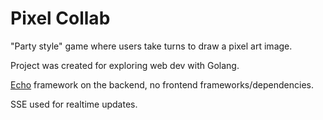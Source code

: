 # Pixel Collab

"Party style" game where users take turns to draw a pixel art image.

Project was created for exploring web dev with Golang.

[Echo](https://github.com/labstack/echo) framework on the backend, no frontend frameworks/dependencies.

SSE used for realtime updates.
